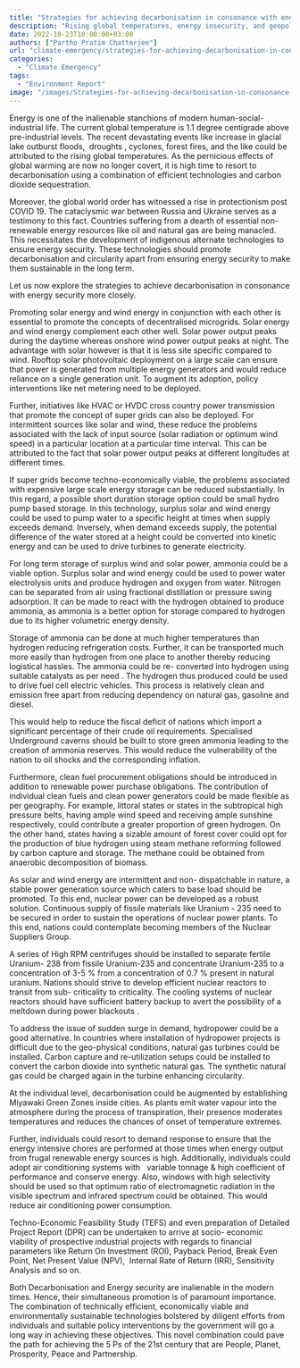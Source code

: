 ```yaml
---
title: "Strategies for achieving decarbonisation in consonance with energy security"
description: "Rising global temperatures, energy insecurity, and geopolitical tensions are pushing nations to adopt sustainable, home-grown solutions. By combining renewable power, advanced storage methods, clean fuels, and nuclear energy, countries can decarbonise while safeguarding their energy supply."
date: 2022-10-23T10:00:00+03:00
authors: ["Partho Pratim Chatterjee"]
url: "climate-emergency/strategies-for-achieving-decarbonisation-in-consonance-with-energy-security"
categories: 
  - "Climate Emergency"
tags: 
  - "Environment Report"
image: "/images/Strategies-for-achieving-decarbonisation-in-consonance-with-energy-security.jpg"
---
```


Energy is one of the inalienable stanchions of modern human-social-industrial life. The current global temperature is 1.1 degree centigrade above pre-industrial levels. The recent devastating events like increase in glacial lake outburst floods,  droughts , cyclones, forest fires, and the like could be attributed to the rising global temperatures. As the pernicious effects of global warming are now no longer covert, it is high time to resort to decarbonisation using a combination of efficient technologies and carbon dioxide sequestration.

Moreover, the global world order has witnessed a rise in protectionism post COVID 19. The cataclysmic war between Russia and Ukraine serves as a testimony to this fact. Countries suffering from a dearth of essential non-renewable energy resources like oil and natural gas are being manacled. This necessitates the development of indigenous alternate technologies to ensure energy security. These technologies should promote decarbonisation and circularity apart from ensuring energy security to make them sustainable in the long term. 

Let us now explore the strategies to achieve decarbonisation in consonance with energy security more closely. 

Promoting solar energy and wind energy in conjunction with each other is essential to promote the concepts of decentralised microgrids. Solar energy and wind energy complement each other well. Solar power output peaks during the daytime whereas onshore wind power output peaks at night. The advantage with solar however is that it is less site specific compared to wind. Rooftop solar photovoltaic deployment on a large scale can ensure that power is generated from multiple energy generators and would reduce reliance on a single generation unit. To augment its adoption, policy interventions like net metering need to be deployed. 

Further, initiatives like HVAC or HVDC cross country power transmission that promote the concept of super grids can also be deployed. For intermittent sources like solar and wind, these reduce the problems associated with the lack of input source (solar radiation or optimum wind speed) in a particular location at a particular time interval. This can be attributed to the fact that solar power output peaks at different longitudes at different times. 

If super grids become techno-economically viable, the problems associated with expensive large scale energy storage can be reduced substantially. In this regard, a possible short duration storage option could be small hydro pump based storage. In this technology, surplus solar and wind energy could be used to pump water to a specific height at times when supply exceeds demand. Inversely, when demand exceeds supply, the potential difference of the water stored at a height could be converted into kinetic energy and can be used to drive turbines to generate electricity.

For long term storage of surplus wind and solar power, ammonia could be a viable option. Surplus solar and wind energy could be used to power water electrolysis units and produce hydrogen and oxygen from water. Nitrogen can be separated from air using fractional distillation or pressure swing adsorption. It can be made to react with the hydrogen obtained to produce ammonia, as ammonia is a better option for storage compared to hydrogen due to its higher volumetric energy density. 

Storage of ammonia can be done at much higher temperatures than hydrogen reducing refrigeration costs. Further, it can be transported much more easily than hydrogen from one place to another thereby reducing logistical hassles. The ammonia could be re- converted into hydrogen using suitable catalysts as per need . The hydrogen thus produced could be used to drive fuel cell electric vehicles. This process is relatively clean and emission free apart from reducing dependency on natural gas, gasoline and diesel. 

This would help to reduce the fiscal deficit of nations which import a significant percentage of their crude oil requirements. Specialised Underground caverns should be built to store green ammonia leading to the creation of ammonia reserves. This would reduce the vulnerability of the nation to oil shocks and the corresponding inflation. 

Furthermore, clean fuel procurement obligations should be introduced in addition to renewable power purchase obligations. The contribution of individual clean fuels and clean power generators could be made flexible as per geography. For example, littoral states or states in the subtropical high pressure belts, having ample wind speed and receiving ample sunshine respectively, could contribute a greater proportion of green hydrogen. On the other hand, states having a sizable amount of forest cover could opt for the production of blue hydrogen using steam methane reforming followed by carbon capture and storage. The methane could be obtained from anaerobic decomposition of biomass.

As solar and wind energy are intermittent and non- dispatchable in nature, a stable power generation source which caters to base load should be promoted. To this end, nuclear power can be developed as a robust solution. Continuous supply of fissile materials like Uranium - 235 need to be secured in order to sustain the operations of nuclear power plants. To this end, nations could contemplate becoming members of the Nuclear Suppliers Group. 

A series of High RPM centrifuges should be installed to separate fertile Uranium- 238 from fissile Uranium-235 and concentrate Uranium-235 to a concentration of 3-5 % from a concentration of 0.7 % present in natural uranium. Nations should strive to develop efficient nuclear reactors to transit from sub- criticality to criticality. The cooling systems of nuclear reactors should have sufficient battery backup to avert the possibility of a meltdown during power blackouts . 

To address the issue of sudden surge in demand, hydropower could be a good alternative. In countries where installation of hydropower projects is difficult due to the geo-physical conditions, natural gas turbines could be installed. Carbon capture and re-utilization setups could be installed to convert the carbon dioxide into synthetic natural gas. The synthetic natural gas could be charged again in the turbine enhancing circularity. 

At the individual level, decarbonisation could be augmented by establishing Miyawaki Green Zones inside cities. As plants emit water vapour into the atmosphere during the process of transpiration, their presence moderates temperatures and reduces the chances of onset of temperature extremes. 

Further, individuals could resort to demand response to ensure that the energy intensive chores are performed at those times when energy output from frugal renewable energy sources is high. Additionally, individuals could adopt air conditioning systems with   variable tonnage & high coefficient of performance and conserve energy. Also, windows with high selectivity should be used so that optimum ratio of electromagnetic radiation in the visible spectrum and infrared spectrum could be obtained. This would reduce air conditioning power consumption. 

Techno-Economic Feasibility Study (TEFS) and even preparation of Detailed Project Report (DPR) can be undertaken to arrive at socio- economic viability of prospective industrial projects with regards to financial parameters like Return On Investment (ROI), Payback Period, Break Even Point, Net Present Value (NPV),  Internal Rate of Return (IRR), Sensitivity Analysis and so on.

Both Decarbonisation and Energy security are inalienable in the modern times. Hence, their simultaneous promotion is of paramount importance. The combination of technically efficient, economically viable and environmentally sustainable technologies bolstered by diligent efforts from individuals and suitable policy interventions by the government will go a long way in achieving these objectives. This novel combination could pave the path for achieving the 5 Ps of the 21st century that are People, Planet, Prosperity, Peace and Partnership.
